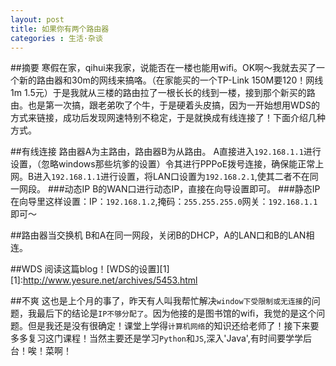 ```yaml
---
layout: post
title: 如果你有两个路由器
categories : 生活·杂谈
---
```


##摘要
寒假在家，qihui来我家，说能否在一楼也能用wifi。OK啊～我就去买了一个新的路由器和30m的网线来搞咯。（在家能买的一个TP-Link 150M要120！网线1m 1.5元）于是我就从三楼的路由拉了一根长长的线到一楼，接到那个新买的路由。也是第一次搞，跟老弟吹了个牛，于是硬着头皮搞，因为一开始想用WDS的方式来链接，成功后发现网速特别不稳定，于是就换成有线连接了！下面介绍几种方式。



##有线连接
路由器A为主路由，路由器B为从路由。
A直接进入`192.168.1.1`进行设置，（忽略windows那些坑爹的设置）令其进行PPPoE拨号连接，确保能正常上网。B进入`192.168.1.1`进行设置，将LAN口设置为`192.168.2.1`,使其二者不在同一网段。
###动态IP
B的WAN口进行动态IP，直接在向导设置即可。
###静态IP
在向导里这样设置：IP：`192.168.1.2`,掩码：`255.255.255.0`网关：`192.168.1.1`即可～

##路由器当交换机
B和A在同一网段，关闭B的DHCP，A的LAN口和B的LAN相连。

##WDS
阅读这篇blog！[WDS的设置][1]
[1]:http://www.yesure.net/archives/5453.html

##不爽
这也是上个月的事了，昨天有人叫我帮忙解决`window下受限制或无连接`的问题，我最后下的结论是`IP不够分配了`。因为他接的是图书馆的wifi，我觉的是这个问题。但是我还是没有很确定！课堂上学得`计算机网络`的知识还给老师了！接下来要多多复习这门课程！当然主要还是学习`Python`和`JS`,深入'Java',有时间要学学后台！唉！菜啊！


